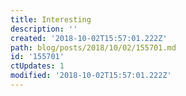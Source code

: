 ```yaml
---
title: Interesting
description: ''
created: '2018-10-02T15:57:01.222Z'
path: blog/posts/2018/10/02/155701.md
id: '155701'
ctUpdates: 1
modified: '2018-10-02T15:57:01.222Z'
---
```


